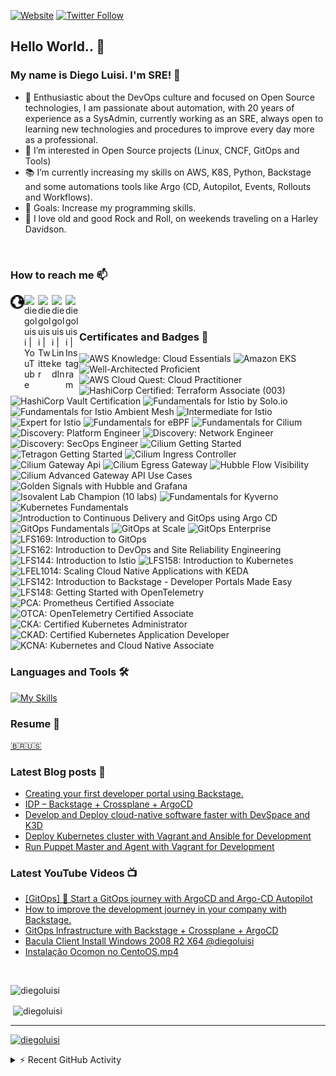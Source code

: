 [![Website](https://img.shields.io/website?label=diegoluisi.eti.br&style=for-the-badge&url=http%3A%2F%2Fwww.diegoluisi.eti.br)](http://www.diegoluisi.eti.br)
[![Twitter Follow](https://img.shields.io/twitter/follow/diegoluisi?color=1DA1F2&logo=twitter&style=for-the-badge)](https://twitter.com/intent/follow?original_referer=https%3A%2F%2Fgithub.com%2Fdiegoluisi&screen_name=devxp_tech)

## Hello World.. 👋

### My name is Diego Luisi. I'm SRE! 🤖

- 🚀 Enthusiastic about the DevOps culture and focused on Open Source technologies, I am passionate about automation, with 20 years of experience as a SysAdmin, currently working as an SRE, always open to learning new technologies and procedures to improve every day more as a professional.
- 👀 I’m interested in Open Source projects (Linux, CNCF, GitOps and Tools)
- 📚 I’m currently increasing my skills on AWS, K8S, Python, Backstage and some automations tools like Argo (CD, Autopilot, Events, Rollouts and Workflows).
- 🌱 Goals: Increase my programming skills.
- 💞 I love old and good Rock and Roll, on weekends traveling on a Harley Davidson.

<br />

### How to reach me 📫

[<img align="left" alt="diegoluisi.com" width="22px" src="https://raw.githubusercontent.com/iconic/open-iconic/master/svg/globe.svg" />][website]
[<img align="left" alt="diegoluisi | YouTube" width="22px" src="https://cdn.jsdelivr.net/npm/simple-icons@v3/icons/youtube.svg" />][youtube]
[<img align="left" alt="diegoluisi | Twitter" width="22px" src="https://cdn.jsdelivr.net/npm/simple-icons@v3/icons/twitter.svg" />][twitter]
[<img align="left" alt="diegoluisi | LinkedIn" width="22px" src="https://cdn.jsdelivr.net/npm/simple-icons@v3/icons/linkedin.svg" />][linkedin]
[<img align="left" alt="diegoluisi | Instagram" width="22px" src="https://cdn.jsdelivr.net/npm/simple-icons@v3/icons/instagram.svg" />][instagram]

<br />
<br />

### Certificates and Badges 🏅

<p align="left">
<img src="https://images.credly.com/size/340x340/images/ec621e2a-c8f0-4459-806c-ae11829d372a/image.png" alt="AWS Knowledge: Cloud Essentials" width="120" height="120"/> <a>
<img src="https://images.credly.com/size/340x340/images/9bcbde6d-1754-4617-9337-124f7b10a6c2/image.png" alt="Amazon EKS" width="120" height="120"/> <a>
<img src="https://images.credly.com/size/340x340/images/b870667f-00a3-48d7-b988-9c02b441b883/image.png" alt="Well-Architected Proficient" width="120" height="120"/> <a>
<img src="https://images.credly.com/size/340x340/images/2784d0d8-327c-406f-971e-9f0e15097003/image.png" alt="AWS Cloud Quest: Cloud Practitioner" width="120" height="120"/> <a>
<img src="https://images.credly.com/size/340x340/images/ed4be915-68f8-428a-b332-40ded9084ee5/blob" alt="HashiCorp Certified: Terraform Associate (003)" width="120" height="120">
<img src="https://images.credly.com/size/340x340/images/fd1bf1cf-dc60-4868-b3a3-9b93e8af763c/image.png" alt="HashiCorp Vault Certification" width="120" height="120">
<img src="https://images.credly.com/size/340x340/images/32d83697-6930-4fc2-9d49-c24bec87e90f/image.png" alt="Fundamentals for Istio by Solo.io" width="120" height="120"/> </a>
<img src="https://images.credly.com/size/340x340/images/19eb9d45-751f-45bb-8e05-c654efde6b20/image.png" alt="Fundamentals for Istio Ambient Mesh" width="120" height="120"/> </a>
<img src="https://images.credly.com/size/340x340/images/7a5401a6-01eb-4f48-bbcd-9a227fdff361/image.png" alt="Intermediate for Istio" width="120" height="120"/> </a>
<img src="https://images.credly.com/size/340x340/images/68e1190d-f711-441b-9d55-79d54c04e232/image.png" alt="Expert for Istio" width="120" height="120"/> </a>
<img src="https://images.credly.com/size/340x340/images/54e795a8-e328-45ed-837e-1c48b57e596e/image.png" alt="Fundamentals for eBPF" width="120" height="120"/> </a>
<img src="https://images.credly.com/size/340x340/images/4e928562-e06c-4a8b-b569-9f6911a8f6a9/image.png" alt="Fundamentals for Cilium" width="120" height="120"/> </a>
<img src="https://images.credly.com/size/340x340/images/06667f6f-68b0-4d6c-a0b9-a6199a1cf741/image.png" alt="Discovery: Platform Engineer" width="120" height="120"/> </a>
<img src="https://images.credly.com/size/340x340/images/ea17abae-eca7-4117-bd8c-c65c545abcf4/image.png" alt="Discovery: Network Engineer" width="120" height="120"/> </a>
<img src="https://images.credly.com/size/340x340/images/2824612e-3f3a-4ee0-a7a7-382cba9702d9/image.png" alt="Discovery: SecOps Engineer" width="120" height="120"/> </a>
<img src="https://images.credly.com/size/340x340/images/06370e36-d23b-4dcf-8287-d0302926f14a/image.png" alt="Cilium Getting Started" width="120" height="120"/> </a>
<img src="https://images.credly.com/size/340x340/images/36cb8a56-369f-4c47-a797-da62c52c30c6/image.png" alt="Tetragon Getting Started" width="120" height="120"/> </a>
<img src="https://images.credly.com/size/340x340/images/086d2f39-26a5-4bb9-ab74-c632d76ad6fc/image.png" alt="Cilium Ingress Controller" width="120" height="120"/> </a>
<img src="https://images.credly.com/size/340x340/images/29d180ca-09e7-49e9-8423-278109d75bb0/image.png" alt="Cilium Gateway Api" width="120" height="120"/> </a>
<img src="https://images.credly.com/size/340x340/images/f31796ba-b73c-4b5c-bd9a-4bfe2508de9e/image.png" alt="Cilium Egress Gateway" width="120" height="120"/> </a>
<img src="https://images.credly.com/size/340x340/images/5db2624a-b21d-42d4-8e77-02db1f0af9a1/image.png" alt="Hubble Flow Visibility" width="120" height="120"/> </a>
<img src="https://images.credly.com/size/340x340/images/39cfc979-51f6-4da7-869f-9721cdcbf39b/image.png" alt="Cilium Advanced Gateway API Use Cases" width="120" height="120"/> </a>
<img src="https://images.credly.com/size/340x340/images/182670a8-b6e2-401d-a898-a2233ba55272/image.png" alt="Golden Signals with Hubble and Grafana" width="120" height="120"/> </a>
<img src="https://images.credly.com/size/340x340/images/13222796-2aa7-4d17-b2c4-6f2c58e76387/image.png" alt="Isovalent Lab Champion (10 labs)" width="120" height="120"/> </a>
<img src="https://images.credly.com/size/340x340/images/fe23290a-b997-4fba-8ed7-a501de274f1e/Nirmata_Fundamentals_Certified_for_Kyverno__1_.png" alt="Fundamentals for Kyverno" width="120" height="120"/> <a>
<img src="https://images.credly.com/size/340x340/images/e4c38805-e2fd-469c-83fc-8dab303be440/blob" alt="Kubernetes Fundamentals"width="120"height="120"/> <a>
<img src="https://api.accredible.com/v1/frontend/credential_website_embed_image/badge/90578971" alt="Introduction to Continuous Delivery and GitOps using Argo CD" width="120" height="120"/> </a>
<img src="https://images.credly.com/size/340x340/images/6f4212c6-80e6-4819-833d-a652b0feaabb/blob" alt="GitOps Fundamentals" width="120" height="120"/> </a>
<img src="https://images.credly.com/size/340x340/images/0acce3e3-a7a4-44df-80ba-fcbf4bbdc147/blob" alt="GitOps at Scale" width="120" height="120"/> </a>
<img src="https://images.credly.com/size/340x340/images/5c67fbf1-d62b-4f7f-93c9-e7258414c862/blob" alt="GitOps Enterprise" width="120" height="120"/> </a>
<img src="https://images.credly.com/size/340x340/images/032a65da-a036-4d05-ad80-8fc1274363ab/blob" alt="LFS169: Introduction to GitOps" width="120" height="120"/> </a>  
<img src="https://images.credly.com/size/340x340/images/2397c05c-eb0e-4b08-be97-9e8261d43125/blob" alt="LFS162: Introduction to DevOps and Site Reliability Engineering" width="120" height="120"/> </a>  
<img src="https://images.credly.com/size/340x340/images/6166f9b5-2213-45f5-b7de-ba0e58048d23/blob" alt="LFS144: Introduction to Istio" width="120" height="120"/> </a>  
<img src="https://images.credly.com/size/340x340/images/4b5a8636-c554-482d-bbdc-7925fb3624c3/blob" alt="LFS158: Introduction to Kubernetes" width="120" height="120"/> </a>  
<img src="https://images.credly.com/size/340x340/images/c35303ff-2b71-4f77-8fb2-c985c39dbf7f/blob" alt="LFEL1014: Scaling Cloud Native Applications with KEDA" width="120" height="120"/> </a>  
<img src="https://images.credly.com/size/340x340/images/7caa3e89-2da5-4afc-a694-ebc4c5045c8f/blob" alt="LFS142: Introduction to Backstage - Developer Portals Made Easy" width="120" height="120"/> </a>
<img src="https://images.credly.com/size/340x340/images/a13653a5-3902-4eb9-96ca-790f6b535d4e/blob" alt="LFS148: Getting Started with OpenTelemetry" width="120" height="120"/> </a>
<img src="https://images.credly.com/size/340x340/images/c34436dc-1cfd-4125-a862-35f9c86ca17f/image.png" alt="PCA: Prometheus Certified Associate" width="120" height="120">
<img src="https://images.credly.com/size/340x340/images/3d3f7131-83a4-4427-8a68-150ca90bcc23/blob" alt="OTCA: OpenTelemetry Certified Associate" width="120" height="120">
<img src="https://images.credly.com/size/340x340/images/8b8ed108-e77d-4396-ac59-2504583b9d54/cka_from_cncfsite__281_29.png" alt="CKA: Certified Kubernetes Administrator" width="120" height="120">
<img src="https://images.credly.com/size/340x340/images/cc8adc83-1dc6-4d57-8e20-22171247e052/blob" alt="CKAD: Certified Kubernetes Application Developer" width="120" height="120">
<img src="https://images.credly.com/size/340x340/images/f28f1d88-428a-47f6-95b5-7da1dd6c1000/KCNA_badge.png" alt="KCNA: Kubernetes and Cloud Native Associate" width="120" height="120">
</p>


### Languages and Tools 🛠️

[![My Skills](https://skillicons.dev/icons?i=ansible,atom,aws,azure,bash,bitbucket,bsd,cassandra,debian,docker,dynamodb,elasticsearch,gcp,git,github,githubactions,gitlab,go,grafana,jenkins,kafka,kali,kubernetes,linux,md,mysql,nginx,openshift,postgres,prometheus,py,rabbitmq,redhat,redis,terraform,ubuntu,vim,vscode)](https://skillicons.dev)

### Resume 📄

[🇧🇷](https://github.com/diegoluisi/diegoluisi/blob/master/curriculum/Diego_Luisi_BR.md)[🇺🇸](https://github.com/diegoluisi/diegoluisi/blob/master/curriculum/Diego_Luisi.md)

### Latest Blog posts 📝
<!-- BLOG-POST-LIST:START -->
- [Creating your first developer portal using Backstage.](https://www.diegoluisi.eti.br/2022/06/26/creating-your-first-developer-portal-using-backstage/)
- [IDP – Backstage + Crossplane + ArgoCD](https://www.diegoluisi.eti.br/2022/05/31/idp-backstage-crossplane-argocd/)
- [Develop and Deploy cloud-native software faster with DevSpace and K3D](https://www.diegoluisi.eti.br/2022/03/01/develop-and-deploy-cloud-native-software-faster-with-devspace-em-k3d/)
- [Deploy Kubernetes cluster  with Vagrant and Ansible for Development](https://www.diegoluisi.eti.br/2022/01/31/deploy-local-kubernetes-cluster-with-vagrant-and-anasible-for-development/)
- [Run Puppet Master and Agent with Vagrant for Development](https://www.diegoluisi.eti.br/2022/01/31/run-puppet-master-and-agent-with-vagrant-for-development/)
<!-- BLOG-POST-LIST:END -->

### Latest YouTube Videos 📺
<!-- YOUTUBE:START -->
- [[GitOps] 🚀 Start a GitOps journey with ArgoCD and Argo-CD Autopilot](https://www.youtube.com/watch?v=nR-i0Hn6trw)
- [How to improve the development journey in your company with Backstage.](https://www.youtube.com/watch?v=qFP_CcLp0Ao)
- [GitOps Infrastructure with Backstage + Crossplane + ArgoCD](https://www.youtube.com/watch?v=Ii-lpLuzPxw)
- [Bacula Client Install Windows 2008 R2 X64 @diegoluisi](https://www.youtube.com/watch?v=XYr9QrrrEZ8)
- [Instalação Ocomon no CentoOS.mp4](https://www.youtube.com/watch?v=rXk6NDRi3hk)
<!-- YOUTUBE:END -->

<br />

<p><img align="left" src="https://github-readme-stats.vercel.app/api/top-langs?username=diegoluisi&show_icons=true&locale=en&layout=compact" alt="diegoluisi" /></p>

<br />

<p>&nbsp;<img align="center" src="https://github-readme-stats.vercel.app/api?username=diegoluisi&show_icons=true&locale=en" alt="diegoluisi" /></p>
<hr />

<p align="left"> <a href="https://github.com/ryo-ma/github-profile-trophy"><img src="https://github-profile-trophy.vercel.app/?username=diegoluisi" alt="diegoluisi" /></a> </p>

<details>
  <summary>⚡ Recent GitHub Activity</summary>
  
<!--START_SECTION:activity-->
1. 🎉 Merged PR [#13](https://github.com/diegoluisi/hello-gitops/pull/13) in [diegoluisi/hello-gitops](https://github.com/diegoluisi/hello-gitops)
<!--END_SECTION:activity-->

</details>

[website]: https://www.diegoluisi.eti.br
[twitter]: https://twitter.com/diegoluisi
[youtube]: https://youtube.com/diegoluisi
[instagram]: https://instagram.com/diegoluisi
[linkedin]: https://linkedin.com/in/diegoluisi
